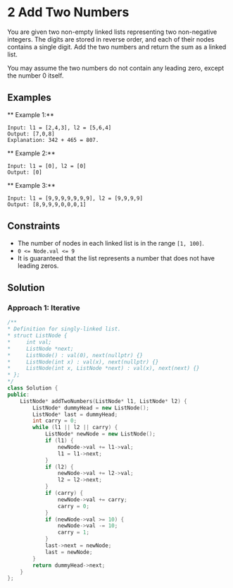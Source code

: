 # 2 Add Two Numbers

You are given two non-empty linked lists representing two non-negative integers. The digits are stored in reverse order, and each of their nodes contains a single digit. Add the two numbers and return the sum as a linked list.

You may assume the two numbers do not contain any leading zero, except the number 0 itself.

## Examples
** Example 1:**
```
Input: l1 = [2,4,3], l2 = [5,6,4]
Output: [7,0,8]
Explanation: 342 + 465 = 807.
```
** Example 2:**
```
Input: l1 = [0], l2 = [0]
Output: [0]
```
** Example 3:**
```
Input: l1 = [9,9,9,9,9,9,9], l2 = [9,9,9,9]
Output: [8,9,9,9,0,0,0,1]
```
## Constraints
- The number of nodes in each linked list is in the range `[1, 100]`.
- `0 <= Node.val <= 9`
- It is guaranteed that the list represents a number that does not have leading zeros.

## Solution

### Approach 1: Iterative
```c++
/**
* Definition for singly-linked list.
* struct ListNode {
*     int val;
*     ListNode *next;
*     ListNode() : val(0), next(nullptr) {}
*     ListNode(int x) : val(x), next(nullptr) {}
*     ListNode(int x, ListNode *next) : val(x), next(next) {}
* };
*/
class Solution {
public:
    ListNode* addTwoNumbers(ListNode* l1, ListNode* l2) {
        ListNode* dummyHead = new ListNode();
        ListNode* last = dummyHead;
        int carry = 0;
        while (l1 || l2 || carry) {
            ListNode* newNode = new ListNode();
            if (l1) {
                newNode->val += l1->val;
                l1 = l1->next;
            }
            if (l2) {
                newNode->val += l2->val;
                l2 = l2->next;
            }
            if (carry) {
                newNode->val += carry;
                carry = 0;
            }
            if (newNode->val >= 10) {
                newNode->val -= 10;
                carry = 1;
            }
            last->next = newNode;
            last = newNode;
        }
        return dummyHead->next;
    }
};
```
